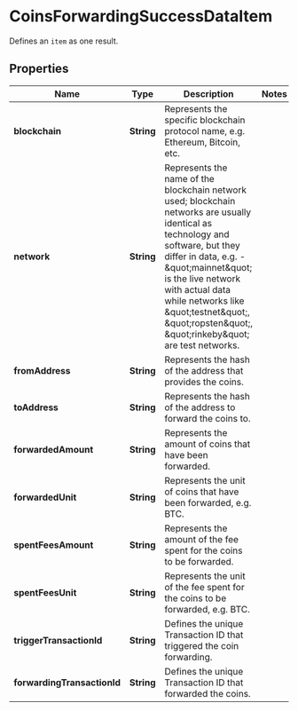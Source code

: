 

# CoinsForwardingSuccessDataItem

Defines an `item` as one result.

## Properties

| Name | Type | Description | Notes |
|------------ | ------------- | ------------- | -------------|
|**blockchain** | **String** | Represents the specific blockchain protocol name, e.g. Ethereum, Bitcoin, etc. |  |
|**network** | **String** | Represents the name of the blockchain network used; blockchain networks are usually identical as technology and software, but they differ in data, e.g. - \&quot;mainnet\&quot; is the live network with actual data while networks like \&quot;testnet\&quot;, \&quot;ropsten\&quot;, \&quot;rinkeby\&quot; are test networks. |  |
|**fromAddress** | **String** | Represents the hash of the address that provides the coins. |  |
|**toAddress** | **String** | Represents the hash of the address to forward the coins to. |  |
|**forwardedAmount** | **String** | Represents the amount of coins that have been forwarded. |  |
|**forwardedUnit** | **String** | Represents the unit of coins that have been forwarded, e.g. BTC. |  |
|**spentFeesAmount** | **String** | Represents the amount of the fee spent for the coins to be forwarded. |  |
|**spentFeesUnit** | **String** | Represents the unit of the fee spent for the coins to be forwarded, e.g. BTC. |  |
|**triggerTransactionId** | **String** | Defines the unique Transaction ID that triggered the coin forwarding. |  |
|**forwardingTransactionId** | **String** | Defines the unique Transaction ID that forwarded the coins. |  |



